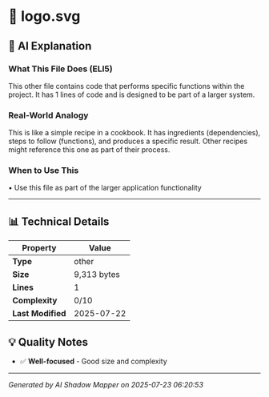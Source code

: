 # 📄 logo.svg

## 🤖 AI Explanation

### What This File Does (ELI5)
This other file contains code that performs specific functions within the project. It has 1 lines of code and is designed to be part of a larger system.

### Real-World Analogy
This is like a simple recipe in a cookbook. It has ingredients (dependencies), steps to follow (functions), and produces a specific result. Other recipes might reference this one as part of their process.

### When to Use This
• Use this file as part of the larger application functionality

---

## 📊 Technical Details

| Property | Value |
|----------|-------|
| **Type** | other |
| **Size** | 9,313 bytes |
| **Lines** | 1 |
| **Complexity** | 0/10 |
| **Last Modified** | 2025-07-22 |

## 💡 Quality Notes

- ✅ **Well-focused** - Good size and complexity

---
*Generated by AI Shadow Mapper on 2025-07-23 06:20:53*